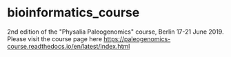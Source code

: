 # bioinformatics_course
2nd edition of the "Physalia Paleogenomics" course, Berlin 17-21 June 2019.
Please visit the course page here https://paleogenomics-course.readthedocs.io/en/latest/index.html

